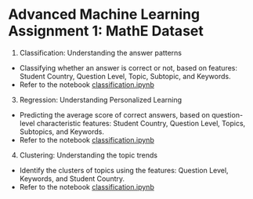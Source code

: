 # Advanced Machine Learning Assignment 1: MathE Dataset

1. Classification: Understanding the answer patterns
  - Classifying whether an answer is correct or not, based on features: Student Country, Question Level, Topic, Subtopic, and Keywords.
  - Refer to the notebook [classification.ipynb](https://github.com/sujayrittikar/AML_Assignment_1/blob/main/classification.ipynb)
3. Regression: Understanding Personalized Learning
  - Predicting the average score of correct answers, based on question-level characteristic features: Student Country, Question Level, Topics, Subtopics, and Keywords.
  - Refer to the notebook [classification.ipynb](https://github.com/sujayrittikar/AML_Assignment_1/blob/main/regression.ipynb)
4. Clustering: Understanding the topic trends
  - Identify the clusters of topics using the features: Question Level, Keywords, and Student Country.
  - Refer to the notebook [classification.ipynb](https://github.com/sujayrittikar/AML_Assignment_1/blob/main/clustering.ipynb)
